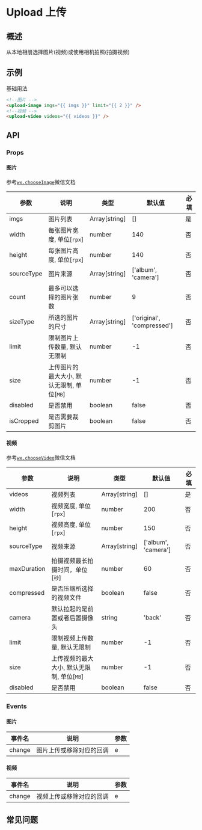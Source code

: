 # Upload 上传

## 概述

从本地相册选择图片(视频)或使用相机拍照(拍摄视频)

## 示例

基础用法

```html
<!--图片 -->
<upload-image imgs="{{ imgs }}" limit="{{ 2 }}" />
<!--视频 -->
<upload-video videos="{{ videos }}" />
```

## API

### Props

#### 图片

参考[`wx.chooseImage`](https://developers.weixin.qq.com/miniprogram/dev/api/media/image/wx.chooseImage.html)微信文档

| 参数       | 说明                                       | 类型          | 默认值                     | 必填 |
| ---------- | ------------------------------------------ | ------------- | -------------------------- | ---- |
| imgs       | 图片列表                                   | Array[string] | []                         | 是   |
| width      | 每张图片宽度, 单位[`rpx`]                  | number        | 140                        | 否   |
| height     | 每张图片高度, 单位[`rpx`]                  | number        | 140                        | 否   |
| sourceType | 图片来源                                   | Array[string] | ['album', 'camera']        | 否   |
| count      | 最多可以选择的图片张数                     | number        | 9                          | 否   |
| sizeType   | 所选的图片的尺寸                           | Array[string] | ['original', 'compressed'] | 否   |
| limit      | 限制图片上传数量, 默认无限制               | number        | -1                         | 否   |
| size       | 上传图片的最大大小, 默认无限制, 单位[`MB`] | number        | -1                         | 否   |
| disabled   | 是否禁用                                   | boolean       | false                      | 否   |
| isCropped  | 是否需要裁剪图片                           | boolean       | false                      | 否   |

#### 视频

参考[`wx.chooseVideo`](https://developers.weixin.qq.com/miniprogram/dev/api/media/video/wx.chooseVideo.html)微信文档

| 参数        | 说明                                       | 类型          | 默认值              | 必填 |
| ----------- | ------------------------------------------ | ------------- | ------------------- | ---- |
| videos      | 视频列表                                   | Array[string] | []                  | 是   |
| width       | 视频宽度, 单位[`rpx`]                      | number        | 200                 | 否   |
| height      | 视频高度, 单位[`rpx`]                      | number        | 150                 | 否   |
| sourceType  | 视频来源                                   | Array[string] | ['album', 'camera'] | 否   |
| maxDuration | 拍摄视频最长拍摄时间，单位[`秒`]           | number        | 60                  | 否   |
| compressed  | 是否压缩所选择的视频文件                   | boolean       | false               | 否   |
| camera      | 默认拉起的是前置或者后置摄像头             | string        | 'back'              | 否   |
| limit       | 限制视频上传数量, 默认无限制               | number        | -1                  | 否   |
| size        | 上传视频的最大大小, 默认无限制, 单位[`MB`] | number        | -1                  | 否   |
| disabled    | 是否禁用                                   | boolean       | false               | 否   |

### Events

#### 图片

| 事件名 | 说明                     | 参数 |
| ------ | ------------------------ | ---- |
| change | 图片上传或移除对应的回调 | e    |

#### 视频

| 事件名 | 说明                     | 参数 |
| ------ | ------------------------ | ---- |
| change | 视频上传或移除对应的回调 | e    |

## 常见问题
